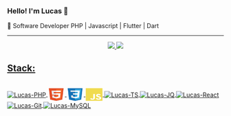 ### Hello! I'm Lucas 👋

🔭 Software Developer PHP | Javascript | Flutter | Dart
<hr>

<div align="center">
  <a href="https://github.com/yoshinolucas">
  <img height="180em" src="https://github-readme-stats.vercel.app/api?username=yoshinolucas&show_icons=true&theme=dark&include_all_commits=true&count_private=true"/>
  <img height="180em" src="https://github-readme-stats.vercel.app/api/top-langs/?username=yoshinolucas&layout=compact&langs_count=7&theme=dark"/>
</div>

## Stack:
<div style="display: inline_block"><br>
  <img align="center" alt="Lucas-PHP" height="40" width="60" src="https://cdn.jsdelivr.net/gh/devicons/devicon/icons/php/php-original.svg"">
  <img align="center" alt="Lucas-HTML" height="30" width="40" src="https://raw.githubusercontent.com/devicons/devicon/master/icons/html5/html5-original.svg">
  <img align="center" alt="Lucas-CSS" height="30" width="40" src="https://raw.githubusercontent.com/devicons/devicon/master/icons/css3/css3-original.svg">
  <img align="center" alt="Lucas-JS" height="30" width="40" src="https://raw.githubusercontent.com/devicons/devicon/master/icons/javascript/javascript-plain.svg">
  <img align="center" alt="Lucas-TS" height="30" width="40" src="https://cdn.jsdelivr.net/gh/devicons/devicon/icons/typescript/typescript-original.svg" />
  <img align="center" alt="Lucas-JQ" height="30" width="40" src="https://cdn.jsdelivr.net/gh/devicons/devicon/icons/jquery/jquery-plain-wordmark.svg" />
  <img align="center" alt="Lucas-React" height="30" width="40" src="https://cdn.jsdelivr.net/gh/devicons/devicon/icons/react/react-original.svg" />                         <img align="center" alt="Lucas-Git" height="30" width="40" src="https://cdn.jsdelivr.net/gh/devicons/devicon/icons/git/git-original.svg" />
  <img align="center" alt="Lucas-MySQL" height="40" width="40" src="https://cdn.jsdelivr.net/gh/devicons/devicon/icons/mysql/mysql-plain-wordmark.svg" />
</div>



